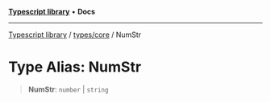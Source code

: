 [**Typescript library**](../../../index.md) • **Docs**

***

[Typescript library](../../../modules.md) / [types/core](../index.md) / NumStr

# Type Alias: NumStr

> **NumStr**: `number` \| `string`
